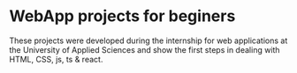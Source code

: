 # WebApp projects for beginers
These projects were developed during the internship for web applications at the University of Applied Sciences and show the first steps in dealing with HTML, CSS, js, ts & react.

